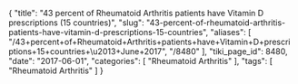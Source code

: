{
    "title": "43 percent of Rheumatoid Arthritis patients have Vitamin D prescriptions (15 countries)",
    "slug": "43-percent-of-rheumatoid-arthritis-patients-have-vitamin-d-prescriptions-15-countries",
    "aliases": [
        "/43+percent+of+Rheumatoid+Arthritis+patients+have+Vitamin+D+prescriptions+15+countries+\u2013+June+2017",
        "/8480"
    ],
    "tiki_page_id": 8480,
    "date": "2017-06-01",
    "categories": [
        "Rheumatoid Arthritis"
    ],
    "tags": [
        "Rheumatoid Arthritis"
    ]
}